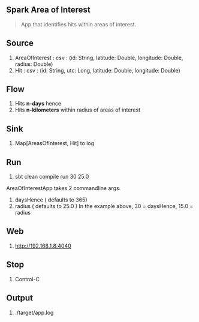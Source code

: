 Spark Area of Interest
----------------------
>App that identifies hits within areas of interest.

Source
------
1. AreaOfInterest : csv : (id: String, latitude: Double, longitude: Double, radius: Double)
2. Hit : csv : (id: String, utc: Long, latitude: Double, longitude: Double)

Flow
----
1. Hits **n-days** hence
2. Hits **n-kilometers** within radius of areas of interest

Sink
----
1. Map[AreasOfInterest, Hit] to log

Run
---
1. sbt clean compile run 30 25.0

AreaOfInterestApp takes 2 commandline args.
1. daysHence ( defaults to 365)
2. radius ( defaults to 25.0 )
In the example above, 30 = daysHence, 15.0 = radius

Web
---
1. http://192.168.1.8:4040

Stop
----
1. Control-C
 
Output
------
1. ./target/app.log
